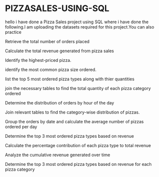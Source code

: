 # PIZZASALES-USING-SQL
hello 
i have done a Pizza Sales project using SQL where i have done the following.I am uploading the datasets required for this project.You can also practice

Retrieve the total number of orders placed

Calculate the total revenue generated from pizza sales

Identify the highest-priced pizza.

identify the most common pizza size ordered.

list the top 5 most ordered pizza types along with thier quantities

join the necessary tables to find the total quantity of each pizza category ordered

Determine the distribution of orders by hour of the day

Join relevant tables to find the category-wise distribution of pizzas.

Group the orders by date and calculate the average number of pizzas ordered per day

Determine the top 3 most ordered pizza types based on revenue

Calculate the percentage contribution of each pizza type to total revenue

Analyze the cumulative revenue generated over time  

Determine the top 3 most ordered pizza types based on revenue for each pizza category
